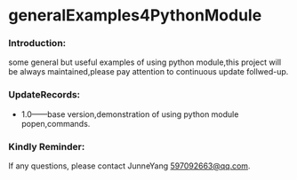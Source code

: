 generalExamples4PythonModule
============================

### Introduction:
some general but useful examples of using python module,this project will be always maintained,please pay attention to continuous update follwed-up.

### UpdateRecords:
* 1.0——base version,demonstration of using python module popen,commands.
    
### Kindly Reminder:
If any questions, please contact JunneYang 597092663@qq.com.
